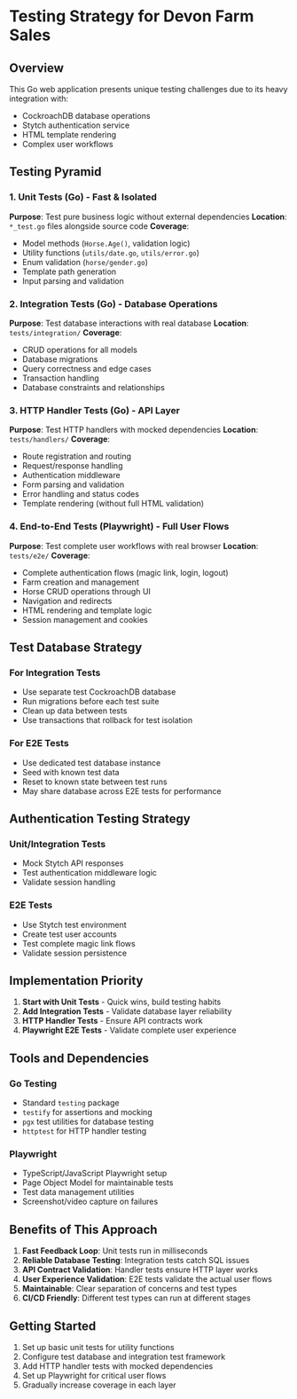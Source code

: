 # Testing Strategy for Devon Farm Sales

## Overview
This Go web application presents unique testing challenges due to its heavy integration with:
- CockroachDB database operations
- Stytch authentication service  
- HTML template rendering
- Complex user workflows

## Testing Pyramid

### 1. Unit Tests (Go) - Fast & Isolated
**Purpose**: Test pure business logic without external dependencies
**Location**: `*_test.go` files alongside source code
**Coverage**:
- Model methods (`Horse.Age()`, validation logic)
- Utility functions (`utils/date.go`, `utils/error.go`) 
- Enum validation (`horse/gender.go`)
- Template path generation
- Input parsing and validation

### 2. Integration Tests (Go) - Database Operations
**Purpose**: Test database interactions with real database
**Location**: `tests/integration/`
**Coverage**:
- CRUD operations for all models
- Database migrations
- Query correctness and edge cases
- Transaction handling
- Database constraints and relationships

### 3. HTTP Handler Tests (Go) - API Layer
**Purpose**: Test HTTP handlers with mocked dependencies
**Location**: `tests/handlers/`
**Coverage**:
- Route registration and routing
- Request/response handling
- Authentication middleware
- Form parsing and validation
- Error handling and status codes
- Template rendering (without full HTML validation)

### 4. End-to-End Tests (Playwright) - Full User Flows
**Purpose**: Test complete user workflows with real browser
**Location**: `tests/e2e/`
**Coverage**:
- Complete authentication flows (magic link, login, logout)
- Farm creation and management
- Horse CRUD operations through UI
- Navigation and redirects
- HTML rendering and template logic
- Session management and cookies

## Test Database Strategy

### For Integration Tests
- Use separate test CockroachDB database
- Run migrations before each test suite
- Clean up data between tests
- Use transactions that rollback for test isolation

### For E2E Tests  
- Use dedicated test database instance
- Seed with known test data
- Reset to known state between test runs
- May share database across E2E tests for performance

## Authentication Testing Strategy

### Unit/Integration Tests
- Mock Stytch API responses
- Test authentication middleware logic
- Validate session handling

### E2E Tests
- Use Stytch test environment
- Create test user accounts
- Test complete magic link flows
- Validate session persistence

## Implementation Priority

1. **Start with Unit Tests** - Quick wins, build testing habits
2. **Add Integration Tests** - Validate database layer reliability  
3. **HTTP Handler Tests** - Ensure API contracts work
4. **Playwright E2E Tests** - Validate complete user experience

## Tools and Dependencies

### Go Testing
- Standard `testing` package
- `testify` for assertions and mocking
- `pgx` test utilities for database testing
- `httptest` for HTTP handler testing

### Playwright
- TypeScript/JavaScript Playwright setup
- Page Object Model for maintainable tests
- Test data management utilities
- Screenshot/video capture on failures

## Benefits of This Approach

1. **Fast Feedback Loop**: Unit tests run in milliseconds
2. **Reliable Database Testing**: Integration tests catch SQL issues
3. **API Contract Validation**: Handler tests ensure HTTP layer works
4. **User Experience Validation**: E2E tests validate the actual user flows
5. **Maintainable**: Clear separation of concerns and test types
6. **CI/CD Friendly**: Different test types can run at different stages

## Getting Started

1. Set up basic unit tests for utility functions
2. Configure test database and integration test framework
3. Add HTTP handler tests with mocked dependencies
4. Set up Playwright for critical user flows
5. Gradually increase coverage in each layer